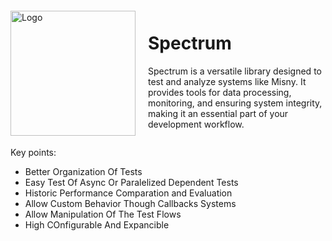 <div style="display: flex; align-items: center;">
  <img src="https://github.com/letalboy/Spectrum/assets/63066865/cf9c60e7-9eba-474c-8cc1-b246e661fd5c" alt="Logo" width="200" height="200" style="margin-right: 20px;">
  <div>
    <h1>Spectrum</h1>
    <p>Spectrum is a versatile library designed to test and analyze systems like Misny. It provides tools for data processing, monitoring, and ensuring system integrity, making it an essential part of your development workflow.</p>
  </div>
</div>
<div>
    <p>Key points:</p>
    <ul>
        <li>Better Organization Of Tests</li>
        <li>Easy Test Of Async Or Paralelized Dependent Tests</li>
        <li>Historic Performance Comparation and Evaluation</li>
        <li>Allow Custom Behavior Though Callbacks Systems</li>
        <li>Allow Manipulation Of The Test Flows</li>
        <li>High COnfigurable And Expancible</li>
    </ul>
</div>
